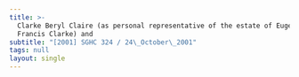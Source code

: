 ```yaml
---
title: >-
  Clarke Beryl Claire (as personal representative of the estate of Eugene
  Francis Clarke) and
subtitle: "[2001] SGHC 324 / 24\_October\_2001"
tags: null
layout: single
---
```


